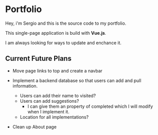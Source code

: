 # Portfolio

Hey, i'm Sergio and this is the source code to my portfolio.

This single-page application is build with **Vue.js**.

I am always looking for ways to update and enchance it.

## Current Future Plans
- Move page links to top and create a navbar

- Implement a backend database so that users can add and pull information.
  - Users can add their name to visited?
  - Users can add suggestions?
    - I can give them an property of completed which I will modify when I implement it.
  - Location for all implementations?

- Clean up About page